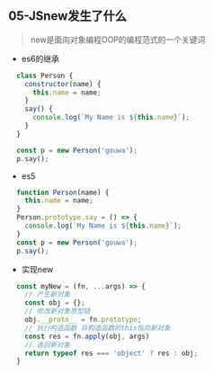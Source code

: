 ## 05-JSnew发生了什么
> new是面向对象编程OOP的编程范式的一个关键词

+ es6的继承
```javascript
  class Person {
    constructor(name) {
      this.name = name;
    }
    say() {
      console.log(`My Name is ${this.name}`);
    }
  }

  const p = new Person('gouwa');
  p.say();
```
+ es5
```javascript
  function Person(name) {
    this.name = name;
  }
  Person.prototype.say = () => {
    console.log(`My Name is ${this.name}`);
  }
  const p = new Person('gouwa');
  p.say();
```
+ 实现new
```javascript
  const myNew = (fn, ...args) => {
    // 产生新对象
    const obj = {};
    // 修改新对象原型链
    obj.__proto__ = fn.prototype;
    // 执行构造函数 将构造函数的this指向新对象
    const res = fn.apply(obj, args)
    // 返回新对象
    return typeof res === 'object' ? res : obj;
  }
```